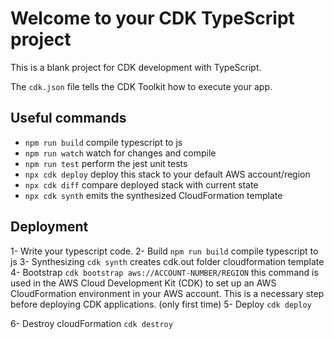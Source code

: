 # Welcome to your CDK TypeScript project

This is a blank project for CDK development with TypeScript.

The `cdk.json` file tells the CDK Toolkit how to execute your app.

## Useful commands

- `npm run build` compile typescript to js
- `npm run watch` watch for changes and compile
- `npm run test` perform the jest unit tests
- `npx cdk deploy` deploy this stack to your default AWS account/region
- `npx cdk diff` compare deployed stack with current state
- `npx cdk synth` emits the synthesized CloudFormation template

## Deployment

1- Write your typescript code.
2- Build `npm run build` compile typescript to js
3- Synthesizing `cdk synth` creates cdk.out folder cloudformation template
4- Bootstrap `cdk bootstrap aws://ACCOUNT-NUMBER/REGION` this command is used in the AWS Cloud Development Kit (CDK) to set up an AWS CloudFormation environment in your AWS account. This is a necessary step before deploying CDK applications. (only first time)
5- Deploy `cdk deploy`


6- Destroy cloudFormation `cdk destroy`
